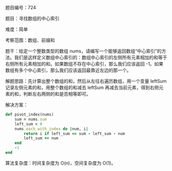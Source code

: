 题目编号：724

题目：寻找数组的中心索引

难度：简单

考察范围：数组、前缀和

题干：给定一个整数类型的数组 nums，请编写一个能够返回数组“中心索引”的方法。我们是这样定义数组中心索引的：数组中心索引的左侧所有元素相加的和等于右侧所有元素相加的和。如果数组不存在中心索引，那么我们应该返回 -1。如果数组有多个中心索引，那么我们应该返回最靠近左边的那一个。

解题思路：先计算出整个数组的和，然后从左往右遍历数组，用一个变量 leftSum 记录左侧元素的和，用整个数组的和减去 leftSum 再减去当前元素，得到右侧元素的和，判断左右两侧的和是否相等即可。

解决方案：

```ruby
def pivot_index(nums)
    sum = nums.sum
    left_sum = 0
    nums.each_with_index do |num, i|
        return i if left_sum == sum - left_sum - num
        left_sum += num
    end
    -1
end
```

算法复杂度：时间复杂度为 O(n)，空间复杂度为 O(1)。